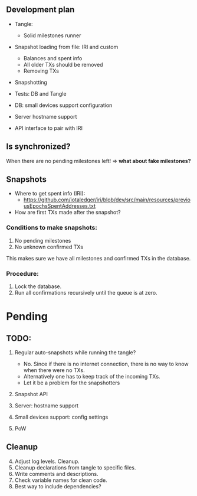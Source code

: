## Development plan

* Tangle:
    * Solid milestones runner
* Snapshot loading from file: IRI and custom
    * Balances and spent info
    * All older TXs should be removed
    * Removing TXs
* Snapshotting
    
* Tests: DB and Tangle
    
* DB: small devices support configuration
* Server hostname support
* API interface to pair with IRI

## Is synchronized?

When there are no pending milestones left!
 => **what about fake milestones?**

## Snapshots

* Where to get spent info (IRI):
    * https://github.com/iotaledger/iri/blob/dev/src/main/resources/previousEpochsSpentAddresses.txt
* How are first TXs made after the snapshot?

### Conditions to make snapshots:

1. No pending milestones
2. No unknown confirmed TXs

This makes sure we have all milestones and confirmed TXs in the database.

### Procedure:

1. Lock the database.
2. Run all confirmations recursively until the queue is at zero.


# Pending

## TODO:

1. Regular auto-snapshots while running the tangle?
    - No. Since if there is no internet connection, there is no way to know when there were no TXs.
    - Alternatively one has to keep track of the incoming TXs.
    - Let it be a problem for the snapshotters

2. Snapshot API

3. Server: hostname support

8. Small devices support: config settings
9. PoW

## Cleanup

4. Adjust log levels. Cleanup.
5. Cleanup declarations from tangle to specific files.
6. Write comments and descriptions.
7. Check variable names for clean code.
8. Best way to include dependencies?
